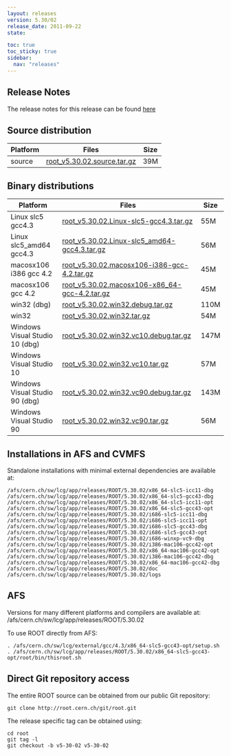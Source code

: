 ```yaml
---
layout: releases
version: 5.30/02
release_date: 2011-09-22
state:

toc: true
toc_sticky: true
sidebar:
  nav: "releases"
---
```



## Release Notes

The release notes for this release can be found [here](https://root.cern.ch/root/html530/notes/release-notes.html#patch-releases)

## Source distribution

| Platform       | Files | Size |
|-----------|-------|-----|
| source | [root_v5.30.02.source.tar.gz](https://root.cern.ch/download/root_v5.30.02.source.tar.gz) |  39M |


## Binary distributions

| Platform       | Files | Size |
|-----------|-------|-----|
| Linux slc5 gcc4.3 | [root_v5.30.02.Linux-slc5-gcc4.3.tar.gz](https://root.cern.ch/download/root_v5.30.02.Linux-slc5-gcc4.3.tar.gz) |  55M |
| Linux slc5_amd64 gcc4.3 | [root_v5.30.02.Linux-slc5_amd64-gcc4.3.tar.gz](https://root.cern.ch/download/root_v5.30.02.Linux-slc5_amd64-gcc4.3.tar.gz) |  56M |
| macosx106 i386 gcc 4.2 | [root_v5.30.02.macosx106-i386-gcc-4.2.tar.gz](https://root.cern.ch/download/root_v5.30.02.macosx106-i386-gcc-4.2.tar.gz) |  45M |
| macosx106 gcc 4.2 | [root_v5.30.02.macosx106-x86_64-gcc-4.2.tar.gz](https://root.cern.ch/download/root_v5.30.02.macosx106-x86_64-gcc-4.2.tar.gz) |  45M |
| win32 (dbg) | [root_v5.30.02.win32.debug.tar.gz](https://root.cern.ch/download/root_v5.30.02.win32.debug.tar.gz) | 110M |
| win32 | [root_v5.30.02.win32.tar.gz](https://root.cern.ch/download/root_v5.30.02.win32.tar.gz) |  54M |
| Windows Visual Studio 10 (dbg) | [root_v5.30.02.win32.vc10.debug.tar.gz](https://root.cern.ch/download/root_v5.30.02.win32.vc10.debug.tar.gz) | 147M |
| Windows Visual Studio 10 | [root_v5.30.02.win32.vc10.tar.gz](https://root.cern.ch/download/root_v5.30.02.win32.vc10.tar.gz) |  57M |
| Windows Visual Studio 90 (dbg) | [root_v5.30.02.win32.vc90.debug.tar.gz](https://root.cern.ch/download/root_v5.30.02.win32.vc90.debug.tar.gz) | 143M |
| Windows Visual Studio 90 | [root_v5.30.02.win32.vc90.tar.gz](https://root.cern.ch/download/root_v5.30.02.win32.vc90.tar.gz) |  56M |



## Installations in AFS and CVMFS
Standalone installations with minimal external dependencies are available at:
~~~
/afs/cern.ch/sw/lcg/app/releases/ROOT/5.30.02/x86_64-slc5-icc11-dbg
/afs/cern.ch/sw/lcg/app/releases/ROOT/5.30.02/x86_64-slc5-gcc43-dbg
/afs/cern.ch/sw/lcg/app/releases/ROOT/5.30.02/x86_64-slc5-icc11-opt
/afs/cern.ch/sw/lcg/app/releases/ROOT/5.30.02/x86_64-slc5-gcc43-opt
/afs/cern.ch/sw/lcg/app/releases/ROOT/5.30.02/i686-slc5-icc11-dbg
/afs/cern.ch/sw/lcg/app/releases/ROOT/5.30.02/i686-slc5-icc11-opt
/afs/cern.ch/sw/lcg/app/releases/ROOT/5.30.02/i686-slc5-gcc43-dbg
/afs/cern.ch/sw/lcg/app/releases/ROOT/5.30.02/i686-slc5-gcc43-opt
/afs/cern.ch/sw/lcg/app/releases/ROOT/5.30.02/i686-winxp-vc9-dbg
/afs/cern.ch/sw/lcg/app/releases/ROOT/5.30.02/i386-mac106-gcc42-opt
/afs/cern.ch/sw/lcg/app/releases/ROOT/5.30.02/x86_64-mac106-gcc42-opt
/afs/cern.ch/sw/lcg/app/releases/ROOT/5.30.02/i386-mac106-gcc42-dbg
/afs/cern.ch/sw/lcg/app/releases/ROOT/5.30.02/x86_64-mac106-gcc42-dbg
/afs/cern.ch/sw/lcg/app/releases/ROOT/5.30.02/doc
/afs/cern.ch/sw/lcg/app/releases/ROOT/5.30.02/logs
~~~

## AFS
Versions for many different platforms and compilers are available at:
/afs/cern.ch/sw/lcg/app/releases/ROOT/5.30.02

To use ROOT directly from AFS:
~~~
. /afs/cern.ch/sw/lcg/external/gcc/4.3/x86_64-slc5-gcc43-opt/setup.sh
. /afs/cern.ch/sw/lcg/app/releases/ROOT/5.30.02/x86_64-slc5-gcc43-opt/root/bin/thisroot.sh
~~~

## Direct Git repository access
The entire ROOT source can be obtained from our public Git repository:

~~~
git clone http://root.cern.ch/git/root.git
~~~
The release specific tag can be obtained using:
~~~
cd root
git tag -l
git checkout -b v5-30-02 v5-30-02
~~~
